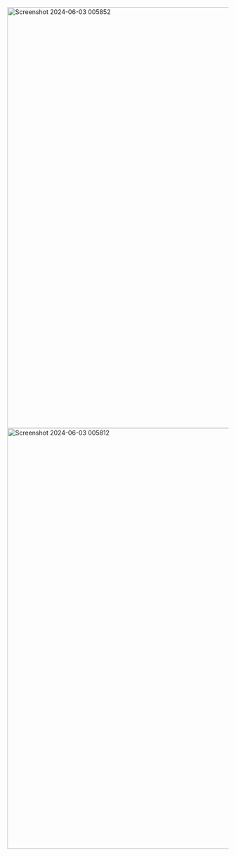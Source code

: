 <img width="959" alt="Screenshot 2024-06-03 005852" src="https://github.com/Rehansalba123/landing-page/assets/156943925/29956807-7cd8-45bf-9940-bbf8223bbe68">
<img width="959" alt="Screenshot 2024-06-03 005812" src="https://github.com/Rehansalba123/landing-page/assets/156943925/603a3082-d863-4f20-83de-4aa206c8e70c">

